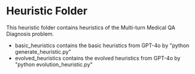 # Heuristic Folder

This heuristic folder contains heuristics of the Multi-turn Medical QA Diagnosis problem.

- basic_heuristics contains the basic heuristics from GPT-4o by "python generate_heuristic.py"
- evolved_heuristics contains the evolved heuristics from GPT-4o by "python evolution_heuristic.py"

